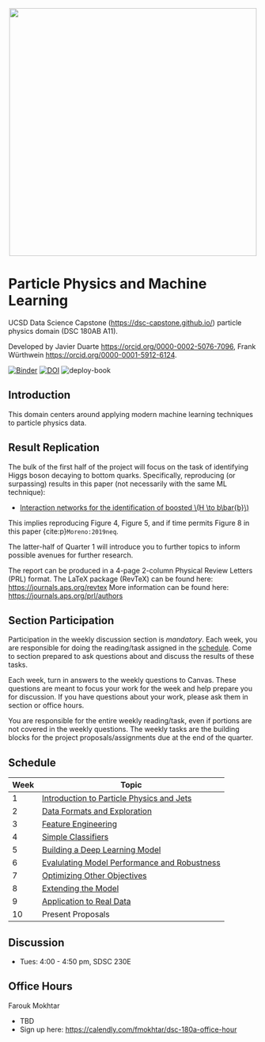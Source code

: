 <center>
<img src="https://github.com/jmduarte/HiggsToBBMachineLearning/raw/dsc/HIG-19-003_v7.png" width=500 />
</center>

# Particle Physics and Machine Learning

UCSD Data Science Capstone (<https://dsc-capstone.github.io/>) particle physics domain (DSC 180AB A11).

Developed by Javier Duarte <https://orcid.org/0000-0002-5076-7096>, Frank Würthwein <https://orcid.org/0000-0001-5912-6124>.

[![Binder](https://mybinder.org/badge_logo.svg)](https://mybinder.org/v2/gh/jmduarte/capstone-particle-physics-domain/master)
[![DOI](https://zenodo.org/badge/292683876.svg)](https://zenodo.org/badge/latestdoi/292683876)
![deploy-book](https://github.com/jmduarte/capstone-particle-physics-domain/actions/workflows/deploy.yml/badge.svg)

## Introduction

This domain centers around applying modern machine learning techniques to particle physics data.

## Result Replication

The bulk of the first half of the project will focus on the task of identifying Higgs boson decaying to bottom quarks. 
Specifically, reproducing (or surpassing) results in this paper (not necessarily with the same ML technique):
* [Interaction networks for the identification of boosted \\(H \to b\bar{b}\\)](https://arxiv.org/abs/1909.12285)

This implies reproducing Figure 4, Figure 5, and if time permits Figure 8 in this paper {cite:p}`Moreno:2019neq`.

The latter-half of Quarter 1 will introduce you to further topics to inform possible avenues for further research.

The report can be produced in a 4-page 2-column Physical Review Letters (PRL) format. 
The LaTeX package (RevTeX) can be found here: <https://journals.aps.org/revtex>
More information can be found here: <https://journals.aps.org/prl/authors>

## Section Participation

Participation in the weekly discussion section is *mandatory*. 
Each week, you are responsible for doing the reading/task assigned in the [schedule](#schedule). 
Come to section prepared to ask questions about and discuss the results of these tasks.

Each week, turn in answers to the weekly questions to Canvas. 
These questions are meant to focus your work for the week and help prepare you for discussion. 
If you have questions about your work, please ask them in section or office hours.

You are responsible for the entire weekly reading/task, even if portions are not covered in the weekly questions.
The weekly tasks are the building blocks for the project proposals/assignments due at the end of the quarter.

## Schedule

|Week|Topic|
|--|--|
|1|[Introduction to Particle Physics and Jets](weeks/01.md)|
|2|[Data Formats and Exploration](weeks/02.md)|
|3|[Feature Engineering](weeks/03.md)|
|4|[Simple Classifiers](weeks/04.md)|
|5|[Building a Deep Learning Model](weeks/05.md)|
|6|[Evalulating Model Performance and Robustness](weeks/06.md)|
|7|[Optimizing Other Objectives](weeks/07.md)|
|8|[Extending the Model](weeks/08.md)|
|9|[Application to Real Data](weeks/09.md)|
|10|Present Proposals|

## Discussion

- Tues: 4:00 - 4:50 pm, SDSC 230E

## Office Hours

Farouk Mokhtar 
- TBD
- Sign up here: <https://calendly.com/fmokhtar/dsc-180a-office-hour>

